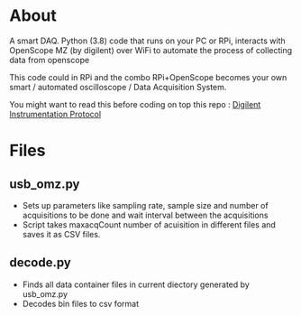 # About
A smart DAQ. Python (3.8) code that runs on your PC or RPi, interacts with OpenScope MZ (by digilent) over WiFi to automate the process of collecting data from openscope

This code could in RPi and the combo RPi+OpenScope becomes your own smart / automated oscilloscope / Data Acquisition System.

You might want to read this before coding on top this repo : [Digilent Instrumentation Protocol](https://reference.digilentinc.com/reference/software/digilent-instrumentation-protocol/protocol)
# Files
## usb_omz.py 
* Sets up parameters like sampling rate, sample size and number of acquisitions to be done and wait interval between the acquisitions
* Script takes maxacqCount number of acuisition in different files and saves it as CSV files.
## decode.py 
* Finds all data container files in current diectory generated by usb_omz.py
* Decodes bin files to csv format